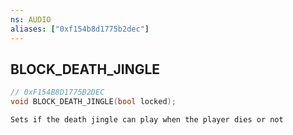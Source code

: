 ```yaml
---
ns: AUDIO
aliases: ["0xf154b8d1775b2dec"]
---
```

## BLOCK_DEATH_JINGLE

```c
// 0xF154B8D1775B2DEC
void BLOCK_DEATH_JINGLE(bool locked);
```

```
Sets if the death jingle can play when the player dies or not
```
